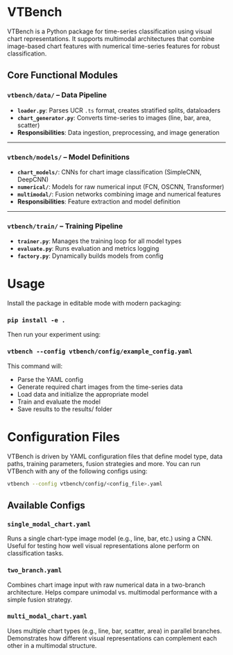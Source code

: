 # VTBench
VTBench is a Python package for time-series classification using visual chart representations. It supports multimodal architectures that combine image-based chart features with numerical time-series features for robust classification.

## Core Functional Modules

### `vtbench/data/` – Data Pipeline

- **`loader.py`**: Parses UCR `.ts` format, creates stratified splits, dataloaders  
- **`chart_generator.py`**: Converts time-series to images (line, bar, area, scatter)  
- **Responsibilities**: Data ingestion, preprocessing, and image generation

---

### `vtbench/models/` – Model Definitions

- **`chart_models/`**: CNNs for chart image classification (SimpleCNN, DeepCNN)  
- **`numerical/`**: Models for raw numerical input (FCN, OSCNN, Transformer)  
- **`multimodal/`**: Fusion networks combining image and numerical features  
- **Responsibilities**: Feature extraction and model definition

---

### `vtbench/train/` – Training Pipeline

- **`trainer.py`**: Manages the training loop for all model types  
- **`evaluate.py`**: Runs evaluation and metrics logging  
- **`factory.py`**: Dynamically builds models from config  


# Usage

Install the package in editable mode with modern packaging:

### `pip install -e .`

Then run your experiment using:

### `vtbench --config vtbench/config/example_config.yaml`

This command will:

- Parse the YAML config
- Generate required chart images from the time-series data
- Load data and initialize the appropriate model
- Train and evaluate the model
- Save results to the results/ folder


# Configuration Files

VTBench is driven by YAML configuration files that define model type, data paths, training parameters, fusion strategies and more. You can run VTBench with any of the following configs using:

```bash
vtbench --config vtbench/config/<config_file>.yaml
```

## Available Configs

###  `single_modal_chart.yaml`
Runs a single chart-type image model (e.g., line, bar, etc.) using a CNN. Useful for testing how well visual representations alone perform on classification tasks.

### `two_branch.yaml`
Combines chart image input with raw numerical data in a two-branch architecture. Helps compare unimodal vs. multimodal performance with a simple fusion strategy.

###  `multi_modal_chart.yaml`
Uses multiple chart types (e.g., line, bar, scatter, area) in parallel branches. Demonstrates how different visual representations can complement each other in a multimodal structure.
